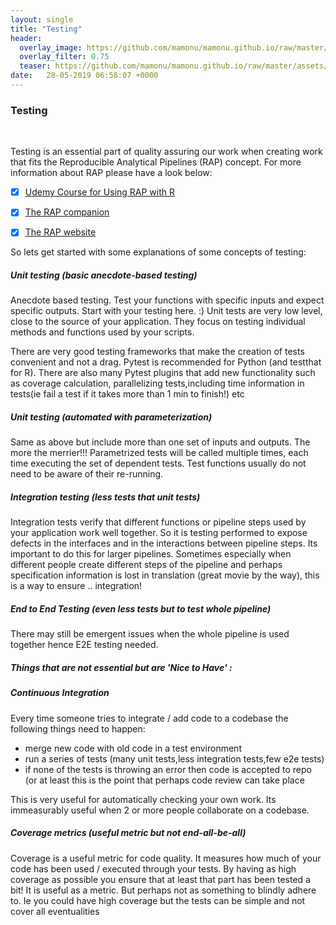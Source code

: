 ```yaml
---
layout: single
title: "Testing"
header:
  overlay_image: https://github.com/mamonu/mamonu.github.io/raw/master/assets/hypt/QA__TE.jpg
  overlay_filter: 0.75
  teaser: https://github.com/mamonu/mamonu.github.io/raw/master/assets/hypt/QA__TE.jpg
date:   28-05-2019 06:58:07 +0000
---
```


### Testing 

<br /> 

Testing is an essential part of quality assuring our work when creating work that fits the Reproducible Analytical Pipelines (RAP) concept.
For more information about RAP please have a look below:

- [x] [Udemy Course for Using RAP with R](https://www.udemy.com/reproducible-analytical-pipelines/)
- [x] [The RAP companion](https://ukgovdatascience.github.io/rap_companion/)
- [x] [The RAP website](https://ukgovdatascience.github.io/rap-website/index.html)



So lets get started with some explanations of some concepts of testing:

##### Unit testing (basic anecdote-based testing)

  Anecdote based testing. Test your functions with specific inputs and expect specific outputs.
  Start with your testing here.  :)
  Unit tests are very low level, close to the source of your application. They focus on testing individual methods 
  and functions used by your scripts.
  
  There are very good testing frameworks that make the creation of tests convenient and not a drag.
  Pytest is recommended for Python (and testthat for R). There are also many Pytest plugins that add new functionality 
  such as coverage calculation, parallelizing tests,including time information in tests(ie fail a test if it takes more than 1 min to finish!) etc

##### Unit testing (automated with parameterization)

   Same as above but include more than one set of inputs and outputs. The more the merrier!!!
   Parametrized tests will be called multiple times, each time executing the set of dependent tests. 
   Test functions usually do not need to be aware of their re-running.
   

##### Integration testing (less tests that unit tests)  

  Integration tests verify that different functions or pipeline steps used by your application work well together. 
  So it is testing performed to expose defects in the interfaces and in the interactions between pipeline steps.
  Its important to do this for larger pipelines. Sometimes especially when different people create different steps of the pipeline and
  perhaps specification information is lost in translation (great movie by the way), this is a way to ensure .. integration!

##### End to End Testing (even less tests but to test whole pipeline)

  There may still be emergent issues when the whole pipeline is used together hence E2E testing needed. 


##### Things that are not essential but are 'Nice to Have' :

##### Continuous Integration

  Every time someone tries to integrate / add code to a codebase the following things need to happen:
  
  * merge new code with old code in a test environment
  * run a series of tests (many unit tests,less integration tests,few e2e tests)
  * if none of the tests is throwing an error then code is accepted to repo (or at least this is the point that perhaps code review can take place
  
  This is very useful for automatically checking your own work. Its immeasurably useful when 2 or more people collaborate on a codebase.
  
  

##### Coverage metrics (useful metric but not end-all-be-all)

  Coverage is a useful metric for code quality. It measures how much of your code has been used / executed through your tests.
By having as high coverage as possible you ensure that at least that part has been tested a bit! It is useful as a metric. But perhaps not as something to blindly adhere to. Ie you could have high coverage but the tests can be simple and not cover all eventualities










